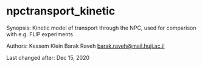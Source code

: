 # npctransport_kinetic
Synopsis:
Kinetic model of transport through the NPC, used for comparison with e.g. FLIP experiments

Authors:
Kessem Klein
Barak Raveh barak.raveh@mail.huji.ac.il

Last changed after:
Dec 15, 2020
